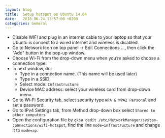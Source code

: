 ```yaml
---
layout: blog 
title:  Setup hotspot on Ubuntu 14.04 
date:   2018-06-24 13:57:00 +0200
categories: General 
---
```


* Disable WIFI and plug in an internet cable to your laptop so that your Ubuntu is connect to a wired internet and wireless is disabled.
* Go to Network Icon on top panel -> Edit Connections …, then click the "Add" button in the pop-up window.
* Choose Wi-Fi from the drop-down menu when you’re asked to choose a connection type:
* In next window, do:
  * Type in a connection name. (This name will be used later)
  * Type in a SSID
  * Select mode: `Infrastructure`
  * Device MAC address: select your wireless card from drop-down menu.
* Go to Wi-Fi Security tab, select security type `WPA & WPA2 Personal` and set a password.
* Go to IPv4 Settings tab, from Method drop-down box select `Shared to other computers`
* Open the configuration file by ```gksu gedit /etc/NetworkManager/system-connections/wifi-hotspot```, find the line ```mode=infrastructure``` and change it to ```mode=ap```.


